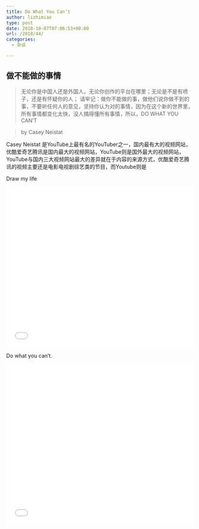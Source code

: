 ```yaml
---
title: Do What You Can’t
author: lizhimiao
type: post
date: 2018-10-07T07:06:53+00:00
url: /2018/44/
categories:
  - 杂谈

---
```

## 做不能做的事情

> 无论你是中国人还是外国人，无论你创作的平台在哪里；无论是不是有喷子，还是有怀疑你的人； 请牢记：做你不能做的事，做他们说你做不到的事，不要听任何人的意见，坚持你认为对的事情，因为在这个新的世界里，所有事情都变化太快，没人搞得懂所有事情，所以，DO WHAT YOU CAN&#8217;T
  
> by Casey Neistat

Casey Neistat 是YouTube上最有名的YouTuber之一，国内最有大的视频网站，优酷爱奇艺腾讯是国内最大的视频网站，YouTube则是国外最大的视频网站，YouTube与国内三大视频网站最大的差异就在于内容的来源方式，优酷爱奇艺腾讯的视频主要还是电影电视剧综艺类的节目，而Youtube则是

Draw my life

 <iframe src="//player.bilibili.com/player.html?aid=3291626&cid=5200556&page=1" width="100%" height="430px" frameborder="no" scrolling="no" allowfullscreen="allowfullscreen"></iframe>

Do what you can&#8217;t.

 <iframe src="//player.bilibili.com/player.html?aid=9678774&cid=15995636&page=1" width="100%" height="430px" frameborder="no" scrolling="no" allowfullscreen="allowfullscreen"></iframe>